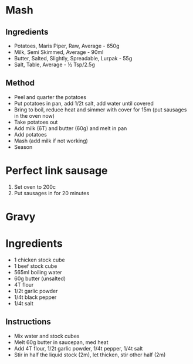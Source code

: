 # Mash

## Ingredients

* Potatoes, Maris Piper, Raw, Average - 650g
* Milk, Semi Skimmed, Average - 90ml
* Butter, Salted, Slightly, Spreadable, Lurpak  - 55g
* Salt, Table, Average  - ½ Tsp/2.5g

## Method

* Peel and quarter the potatoes
* Put potatoes in pan, add 1/2t salt, add water until covered
* Bring to boil, reduce heat and simmer with cover for 15m (put sausages in the oven now)
* Take potatoes out
* Add milk (6T) and butter (60g) and melt in pan
* Add potatoes
* Mash (add milk if not working)
* Season

# Perfect link sausage

1. Set oven to 200c
2. Put sausages in for 20 minutes

# Gravy

# Ingredients

* 1 chicken stock cube
* 1 beef stock cube
* 565ml boiling water
* 60g butter (unsalted)
* 4T flour
* 1/2t garlic powder
* 1/4t black pepper
* 1/4t salt

## Instructions

* Mix water and stock cubes
* Melt 60g butter in saucepan, med heat
* Add 4T flour, 1/2t garlic powder,  1/4t pepper,  1/4t salt
* Stir in half the liquid stock (2m), let thicken, stir other half (2m)
